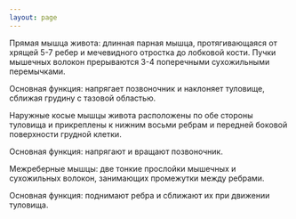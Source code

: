 ```yaml
---
layout: page
---
```

Прямая мышца живота: длинная парная мышца, протягивающаяся от хрящей 5-7 ребер и мечевидного отростка до лобковой кости. Пучки мышечных волокон прерываются 3-4 поперечными сухожильными перемычками.

Основная функция: напрягает позвоночник и наклоняет туловище, сближая грудину с тазовой областью.

Наружные косые мышцы живота расположены по обе стороны туловища и прикреплены к нижним восьми ребрам и передней боковой поверхности грудной клетки.

Основная функция: напрягают и вращают позвоночник.

Межреберные мышцы: две тонкие прослойки мышечных и сухожильных волокон, занимающих промежутки между ребрами.

Основная функция: поднимают ребра и сближают их при движении туловища.
